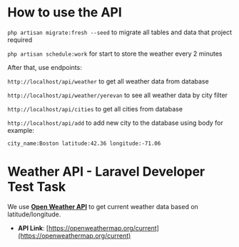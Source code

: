 # How to use the API

`php artisan migrate:fresh --seed` to migrate all tables and data that project required

`php artisan schedule:work` for start to store the weather every 2 minutes

After that, use endpoints:

`http://localhost/api/weather` to get all weather data from database

`http://localhost/api/weather/yerevan` to see all weather data by city filter

`http://localhost/api/cities` to get all cities from database

`http://localhost/api/add` to add new city to the database using body for example:

`city_name:Boston
latitude:42.36
longitude:-71.06`

# Weather API - Laravel Developer Test Task

We use [**Open Weather API**](https://openweathermap.org/current) to get current weather data based on latitude/longitude.

- **API Link**: [https://openweathermap.org/current](https://openweathermap.org/current)
